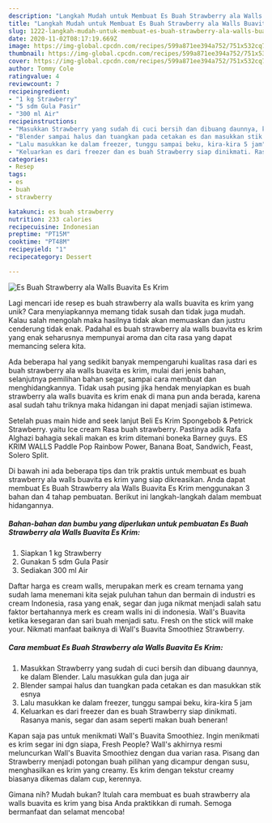 ```yaml
---
description: "Langkah Mudah untuk Membuat Es Buah Strawberry ala Walls Buavita Es Krim, Bisa Manjain Lidah"
title: "Langkah Mudah untuk Membuat Es Buah Strawberry ala Walls Buavita Es Krim, Bisa Manjain Lidah"
slug: 1222-langkah-mudah-untuk-membuat-es-buah-strawberry-ala-walls-buavita-es-krim-bisa-manjain-lidah
date: 2020-11-02T08:17:19.669Z
image: https://img-global.cpcdn.com/recipes/599a871ee394a752/751x532cq70/es-buah-strawberry-ala-walls-buavita-es-krim-foto-resep-utama.jpg
thumbnail: https://img-global.cpcdn.com/recipes/599a871ee394a752/751x532cq70/es-buah-strawberry-ala-walls-buavita-es-krim-foto-resep-utama.jpg
cover: https://img-global.cpcdn.com/recipes/599a871ee394a752/751x532cq70/es-buah-strawberry-ala-walls-buavita-es-krim-foto-resep-utama.jpg
author: Tommy Cole
ratingvalue: 4
reviewcount: 7
recipeingredient:
- "1 kg Strawberry"
- "5 sdm Gula Pasir"
- "300 ml Air"
recipeinstructions:
- "Masukkan Strawberry yang sudah di cuci bersih dan dibuang daunnya, ke dalam Blender. Lalu masukkan gula dan juga air"
- "Blender sampai halus dan tuangkan pada cetakan es dan masukkan stik esnya"
- "Lalu masukkan ke dalam freezer, tunggu sampai beku, kira-kira 5 jam"
- "Keluarkan es dari freezer dan es buah Strawberry siap dinikmati. Rasanya manis, segar dan asam seperti makan buah beneran!"
categories:
- Resep
tags:
- es
- buah
- strawberry

katakunci: es buah strawberry 
nutrition: 233 calories
recipecuisine: Indonesian
preptime: "PT15M"
cooktime: "PT48M"
recipeyield: "1"
recipecategory: Dessert

---
```



![Es Buah Strawberry ala Walls Buavita Es Krim](https://img-global.cpcdn.com/recipes/599a871ee394a752/751x532cq70/es-buah-strawberry-ala-walls-buavita-es-krim-foto-resep-utama.jpg)

Lagi mencari ide resep es buah strawberry ala walls buavita es krim yang unik? Cara menyiapkannya memang tidak susah dan tidak juga mudah. Kalau salah mengolah maka hasilnya tidak akan memuaskan dan justru cenderung tidak enak. Padahal es buah strawberry ala walls buavita es krim yang enak seharusnya mempunyai aroma dan cita rasa yang dapat memancing selera kita.

Ada beberapa hal yang sedikit banyak mempengaruhi kualitas rasa dari es buah strawberry ala walls buavita es krim, mulai dari jenis bahan, selanjutnya pemilihan bahan segar, sampai cara membuat dan menghidangkannya. Tidak usah pusing jika hendak menyiapkan es buah strawberry ala walls buavita es krim enak di mana pun anda berada, karena asal sudah tahu triknya maka hidangan ini dapat menjadi sajian istimewa.

Setelah puas main hide and seek lanjut Beli Es Krim Spongebob &amp; Petrick Strawberry. yaitu Ice cream Rasa buah strawberry. Pastinya adik Rafa Alghazi bahagia sekali makan es krim ditemani boneka Barney guys. ES KRIM WALLS Paddle Pop Rainbow Power, Banana Boat, Sandwich, Feast, Solero Split.


Di bawah ini ada beberapa tips dan trik praktis untuk membuat es buah strawberry ala walls buavita es krim yang siap dikreasikan. Anda dapat membuat Es Buah Strawberry ala Walls Buavita Es Krim menggunakan 3 bahan dan 4 tahap pembuatan. Berikut ini langkah-langkah dalam membuat hidangannya.

<!--inarticleads1-->

##### Bahan-bahan dan bumbu yang diperlukan untuk pembuatan Es Buah Strawberry ala Walls Buavita Es Krim:

1. Siapkan 1 kg Strawberry
1. Gunakan 5 sdm Gula Pasir
1. Sediakan 300 ml Air


Daftar harga es cream walls, merupakan merk es cream ternama yang sudah lama menemani kita sejak puluhan tahun dan bermain di industri es cream Indonesia, rasa yang enak, segar dan juga nikmat menjadi salah satu faktor bertahannya merk es cream walls ini di indonesia. Wall&#39;s Buavita ketika kesegaran dan sari buah menjadi satu. Fresh on the stick will make your. Nikmati manfaat baiknya di Wall&#39;s Buavita Smoothiez Strawberry. 

<!--inarticleads2-->

##### Cara membuat Es Buah Strawberry ala Walls Buavita Es Krim:

1. Masukkan Strawberry yang sudah di cuci bersih dan dibuang daunnya, ke dalam Blender. Lalu masukkan gula dan juga air
1. Blender sampai halus dan tuangkan pada cetakan es dan masukkan stik esnya
1. Lalu masukkan ke dalam freezer, tunggu sampai beku, kira-kira 5 jam
1. Keluarkan es dari freezer dan es buah Strawberry siap dinikmati. Rasanya manis, segar dan asam seperti makan buah beneran!


Kapan saja pas untuk menikmati Wall&#39;s Buavita Smoothiez. Ingin menikmati es krim segar ini dgn siapa, Fresh People? Wall&#39;s akhirnya resmi meluncurkan Wall&#39;s Buavita Smoothiez dengan dua varian rasa. Pisang dan Strawberry menjadi potongan buah pilihan yang dicampur dengan susu, menghasilkan es krim yang creamy. Es krim dengan tekstur creamy biasanya dikemas dalam cup, kerennya. 

Gimana nih? Mudah bukan? Itulah cara membuat es buah strawberry ala walls buavita es krim yang bisa Anda praktikkan di rumah. Semoga bermanfaat dan selamat mencoba!
